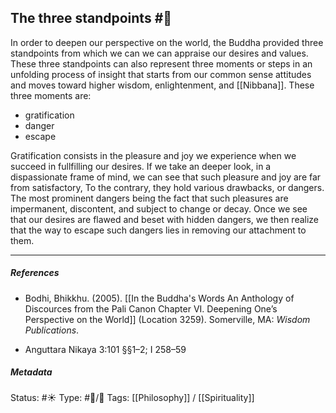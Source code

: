 ## The three standpoints  #🧠

In order to deepen our perspective on the world, the Buddha provided three standpoints from which we can we can appraise our desires and values. These three standpoints can also represent three moments or steps in an unfolding process of insight that starts from our common sense attitudes and moves toward higher wisdom, enlightenment, and [[Nibbana]]. These three moments are: 

- gratification
- danger
- escape

Gratification consists in the pleasure and joy we experience when we succeed in fullfilling our desires. If we take an deeper look, in a dispassionate frame of mind, we can see that such pleasure and joy are far from satisfactory, To the contrary, they hold various drawbacks, or dangers. The most prominent dangers being the fact that such pleasures are impermanent, discontent, and subject to change or decay. Once we see that our desires are flawed and beset with hidden dangers, we then realize that the way to escape such dangers lies in removing our attachment to them. 

___

##### References

- Bodhi, Bhikkhu. (2005). [[In the Buddha's Words An Anthology of Discources from the Pali Canon Chapter VI. Deepening One’s Perspective on the World]]   (Location 3259). Somerville, MA: _Wisdom Publications_.

- Anguttara Nikaya 3:101 §§1–2; I 258–59

##### Metadata
Status: #☀️ 
Type: #🔵/🔵 
Tags: [[Philosophy]] / [[Spirituality]]